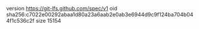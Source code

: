 version https://git-lfs.github.com/spec/v1
oid sha256:c7022e00292abaa1d80a23a6aab2e0ab3e6944d9c9f124ba704b044f1c536c2f
size 15154
